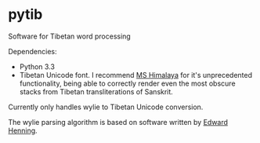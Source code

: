 pytib
=====

Software for Tibetan word processing

Dependencies:
+ Python 3.3
+ Tibetan Unicode font. I recommend [MS Himalaya](http://fontzone.net/font-details/microsoft-himalaya) for it's unprecedented functionality, being able to correctly render even the most obscure stacks from Tibetan transliterations of Sanskrit.

Currently only handles wylie to Tibetan Unicode conversion.

The wylie parsing algorithm is based on software written by [Edward Henning](http://www.kalacakra.org/print/print.htm).
